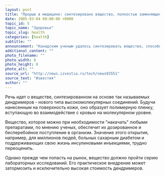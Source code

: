 ```yaml
---
layout: post
title: "Прорыв в медицине: синтезировано вещество, полностью заменяющее уколы"
date: 2005-03-04 00:00:00 +0000
topic_id: 5
topic_name: "Здоровье"
topic_slug: health
categories: [health]
subtitle: ""
announcement: "Канадским ученым удалось синтезировать вещество, способное привести к прорыву в медицине, позволив полностью отказаться от уколов. Химики из Университета Торонто Джеффри Озин и Кэй Лэндскрон объявили о создании субстанции, альтернативной подкожным и внутривенным инъекциям."
additional_content: ""
photo_filename: ""
photo_width: 0
photo_height: 0
photo_alt: ""
source_url: "http://news.izvestia.ru/tech/news93551"
source_text: "Известия"
author: ""
---
```

Речь идет о веществе, синтезированном на основе так называемых дендримеров - нового типа высокомолекулярных соединений. Будучи нанесенным на поверхность кожи, оно образует полимерную пленку, вступающую во взаимодействие с кровью на молекулярном уровне.

Вещество, которое можно при необходимости "накачать" любыми препаратами, по мнению ученых, обеспечит их дозированное и бесперебойное поступление в организм. Значение этого открытия, например, для миллионов людей, больных сахарным диабетом и поддерживающих свою жизнь инсулиновыми инъекциями, трудно переоценить.

Однако прежде чем попасть на рынок, вещество должно пройти серию лабораторных исследований. Его практическое внедрение может затормозить и исключительно высокая стоимость дендримеров.
